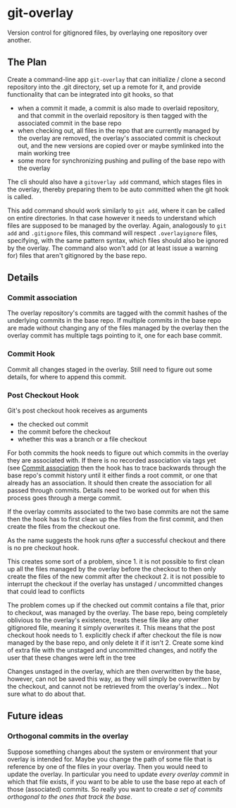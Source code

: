 # git-overlay

Version control for gitignored files, by overlaying one repository over another.

## The Plan
Create a command-line app `git-overlay` that can initialize / clone a second repository into the .git directory, set up a remote for it, and provide functionality that can be integrated into git hooks, so that 
- when a commit it made, a commit is also made to overlaid repository, and that commit in the overlaid repository is then tagged with the associated commit in the base repo
- when checking out, all files in the repo that are currently managed by the overlay are removed, the overlay's associated commit is checkout out, and the new versions are copied over or maybe symlinked into the main working tree
- some more for synchronizing pushing and pulling of the base repo with the overlay

The cli should also have a `gitoverlay add` command, which stages files in the overlay, thereby preparing them to be auto committed when the git hook is called.

This add command should work similarly to `git add`, where it can be called on entire directories. In that case however it needs to understand which files are supposed to be managed by the overlay. Again, analogously to `git add` and `.gitignore` files, this command will respect `.overlayignore` files, specifying, with the same pattern syntax, which files should also be ignored by the overlay. The command also won't add (or at least issue a warning for) files that aren't gitignored by the base repo.

## Details

### Commit association

The overlay repository's commits are tagged with the commit hashes of the underlying commits in the base repo. If multiple commits in the base repo are made without changing any of the files managed by the overlay then the overlay commit has multiple tags pointing to it, one for each base commit.

### Commit Hook
Commit all changes staged in the overlay.
Still need to figure out some details, for where to append this commit.

### Post Checkout Hook

Git's post checkout hook receives as arguments
- the checked out commit
- the commit before the checkout
- whether this was a branch or a file checkout

For both commits the hook needs to figure out which commits in the overlay they are associated with. If there is no recorded association via tags yet (see [Commit association](#commit-association) then the hook has to trace backwards through the base repo's commit history until it either finds a root commit, or one that already has an association. It should then create the association for all passed through commits.
Details need to be worked out for when this process goes through a merge commit.

If the overlay commits associated to the two base commits are not the same then the hook has to first clean up the files from the first commit, and then create the files from the checkout one.

As the name suggests the hook runs *after* a successful checkout and there is no pre checkout hook.

This creates some sort of a problem, since 
    1. it is not possible to first clean up all the files managed by the overlay before the checkout to then only create the files of the new commit after the checkout
    2. it is not possible to interrupt the checkout if the overlay has unstaged / uncommitted changes that could lead to conflicts

The problem comes up if the checked out commit contains a file that, prior to checkout, was managed by the overlay.
The base repo, being completely oblivious to the overlay's existence, treats these file like any other gitignored file, meaning it simply overwrites it.
This means that the post checkout hook needs to
    1. explicitly check if after checkout the file is now managed by the base repo, and only delete it if it isn't
    2. Create some kind of extra file with the unstaged and uncommitted changes, and notify the user that these changes were left in the tree

Changes unstaged in the overlay, which are then overwritten by the base, however, can not be saved this way, as they will simply be overwritten by the checkout, and cannot not be retrieved from the overlay's index... Not sure what to do about that.


## Future ideas

### Orthogonal commits in the overlay
Suppose something changes about the system or environment that your overlay is intended for.
Maybe you change the path of some file that is reference by one of the files in your overlay.
Then you would need to update the overlay.
In particular you need to update *every overlay commit* in which that file exists, if you want to be able to use the base repo at each of those (associated) commits.
So really you want to create *a set of commits orthogonal to the ones that track the base*.

